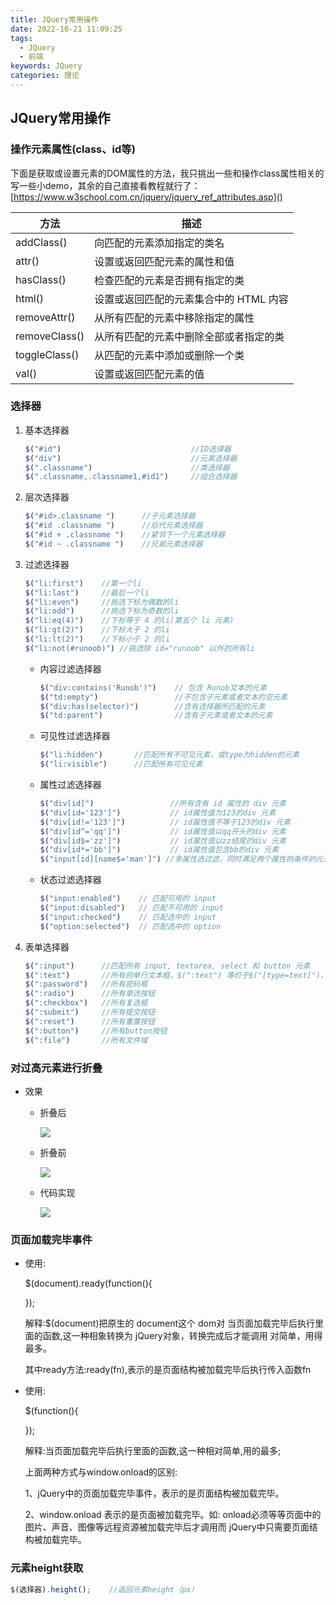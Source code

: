 ```yaml
---
title: JQuery常用操作
date: 2022-10-21 11:09:25
tags:
  - JQuery
  - 前端
keywords: JQuery
categories: 理论
---
```




## JQuery常用操作

### 操作元素属性(class、id等)

下面是获取或设置元素的DOM属性的方法，我只挑出一些和操作class属性相关的写一些小demo，其余的自己直接看教程就行了：[https://www.w3school.com.cn/jquery/jquery_ref_attributes.asp]()

| 方法            | 描述                     |
| ------------- | ---------------------- |
| addClass()    | 向匹配的元素添加指定的类名          |
| attr()        | 设置或返回匹配元素的属性和值         |
| hasClass()    | 检查匹配的元素是否拥有指定的类        |
| html()        | 设置或返回匹配的元素集合中的 HTML 内容 |
| removeAttr()  | 从所有匹配的元素中移除指定的属性       |
| removeClass() | 从所有匹配的元素中删除全部或者指定的类    |
| toggleClass() | 从匹配的元素中添加或删除一个类        |
| val()         | 设置或返回匹配元素的值            |

### 选择器

1. 基本选择器
   
   ```js
   $("#id")                             //ID选择器
   $("div")                             //元素选择器
   $(".classname")                      //类选择器
   $(".classname,.classname1,#id1")     //组合选择器
   ```

2. 层次选择器
   
   ```js
   $("#id>.classname ")      //子元素选择器
   $("#id .classname ")      //后代元素选择器
   $("#id + .classname ")    //紧邻下一个元素选择器
   $("#id ~ .classname ")    //兄弟元素选择器
   ```

3. 过滤选择器
   
   ```js
   $("li:first")    //第一个li
   $("li:last")     //最后一个li
   $("li:even")     //挑选下标为偶数的li
   $("li:odd")      //挑选下标为奇数的li
   $("li:eq(4)")    //下标等于 4 的li(第五个 li 元素)
   $("li:gt(2)")    //下标大于 2 的li
   $("li:lt(2)")    //下标小于 2 的li
   $("li:not(#runoob)") //挑选除 id="runoob" 以外的所有li
   ```
   
   * 内容过滤选择器
     
     ```js
     $("div:contains('Runob')")    // 包含 Runob文本的元素
     $("td:empty")                 //不包含子元素或者文本的空元素
     $("div:has(selector)")        //含有选择器所匹配的元素
     $("td:parent")                //含有子元素或者文本的元素
     ```
   
   * 可见性过滤选择器
     
     ```js
     $("li:hidden")       //匹配所有不可见元素，或type为hidden的元素
     $("li:visible")      //匹配所有可见元素
     ```
   
   * 属性过滤选择器
     
     ```js
     $("div[id]")                 //所有含有 id 属性的 div 元素
     $("div[id='123']")           // id属性值为123的div 元素
     $("div[id!='123']")          // id属性值不等于123的div 元素
     $("div[id^='qq']")           // id属性值以qq开头的div 元素
     $("div[id$='zz']")           // id属性值以zz结尾的div 元素
     $("div[id*='bb']")           // id属性值包含bb的div 元素
     $("input[id][name$='man']") //多属性选过滤，同时满足两个属性的条件的元素
     ```
   
   * 状态过滤选择器
     
     ```js
     $("input:enabled")    // 匹配可用的 input
     $("input:disabled")   // 匹配不可用的 input
     $("input:checked")    // 匹配选中的 input
     $("option:selected")  // 匹配选中的 option
     ```

4. 表单选择器
   
   ```js
   $(":input")      //匹配所有 input, textarea, select 和 button 元素
   $(":text")       //所有的单行文本框，$(":text") 等价于$("[type=text]")，推荐使用$("input:text")效率更高，下同
   $(":password")   //所有密码框
   $(":radio")      //所有单选按钮
   $(":checkbox")   //所有复选框
   $(":submit")     //所有提交按钮
   $(":reset")      //所有重置按钮
   $(":button")     //所有button按钮
   $(":file")       //所有文件域
   ```

### 对过高元素进行折叠

* 效果
  
  * 折叠后
    
    ![](C:\Users\liuyo\AppData\Roaming\marktext\images\2022-08-25-14-43-06-image.png)
  
  * 折叠前
    
    ![](C:\Users\liuyo\AppData\Roaming\marktext\images\2022-08-25-14-43-32-image.png)
  
  * 代码实现
    
    ![](D:\Snipaste\temp\autosave\Snipaste_2022-08-25_14-56-03.png)

### 页面加载完毕事件

* 使用:
  
   $(document).ready(function(){
  
  });
  
  解释:$(document)把原生的 document这个  dom对   当页面加载完毕后执行里面的函数,这一种相象转换为 jQuery对象，转换完成后才能调用   对简单，用得最多。
  
  其中ready方法:ready(fn),表示的是页面结构被加载完毕后执行传入函数fn

* 使用:
  
  $(function(){
  
  });
  
  解释:当页面加载完毕后执行里面的函数,这一种相对简单,用的最多;
  
  上面两种方式与window.onload的区别:
  
  1、jQuery中的页面加载完毕事件，表示的是页面结构被加载完毕。
  
  2、window.onload  表示的是页面被加载完毕。如: onload必须等等页面中的图片、声音、图像等远程资源被加载完毕后才调用而 jQuery中只需要页面结构被加载完毕。

### 元素height获取

```js
$(选择器).height();    //返回元素height（px）
```

